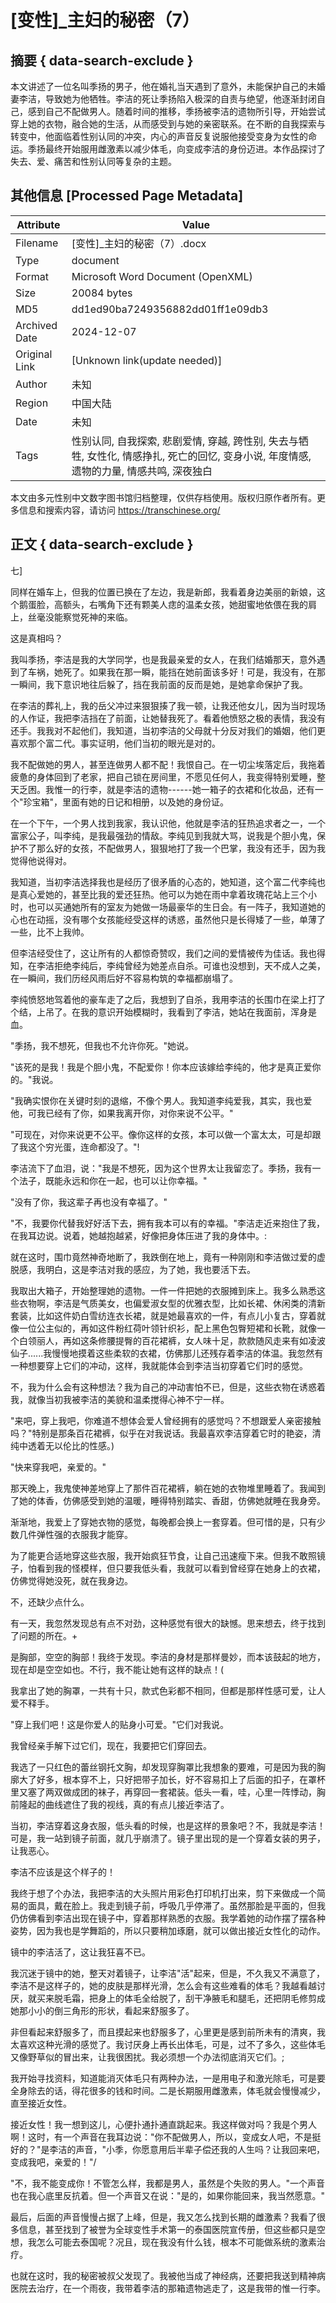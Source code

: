 # [变性]_主妇的秘密（7）



## 摘要  { data-search-exclude }

<!-- tcd_abstract -->
本文讲述了一位名叫季扬的男子，他在婚礼当天遇到了意外，未能保护自己的未婚妻李洁，导致她为他牺牲。李洁的死让季扬陷入极深的自责与绝望，他逐渐封闭自己，感到自己不配做男人。随着时间的推移，季扬被李洁的遗物所引导，开始尝试穿上她的衣物，融合她的生活，从而感受到与她的亲密联系。在不断的自我探索与转变中，他面临着性别认同的冲突，内心的声音反复说服他接受变身为女性的命运。季扬最终开始服用雌激素以减少体毛，向变成李洁的身份迈进。本作品探讨了失去、爱、痛苦和性别认同等复杂的主题。

<!-- tcd_abstract_end -->

## 其他信息 [Processed Page Metadata]

| Attribute       | Value                                  |
|-----------------|----------------------------------------|
| Filename        | [变性]_主妇的秘密（7）.docx                             |
| Type            | document                                 |
| Format          | Microsoft Word Document (OpenXML)                               |
| Size            | 20084 bytes                           |
| MD5             | dd1ed90ba7249356882dd01ff1e09db3                                  |
| Archived Date   | 2024-12-07                             |
| Original Link   | [Unknown link(update needed)]                         |
| Author          | 未知                               |
| Region          | 中国大陆                               |
| Date            | 未知                                 |
| Tags            | 性别认同, 自我探索, 悲剧爱情, 穿越, 跨性别, 失去与牺牲, 女性化, 情感挣扎, 死亡的回忆, 变身小说, 年度情感, 遗物的力量, 情感共鸣, 深夜独白                                 |

本文由多元性别中文数字图书馆归档整理，仅供存档使用。版权归原作者所有。更多信息和搜索内容，请访问 <https://transchinese.org/>


## 正文 { data-search-exclude }

<!-- tcd_main_text -->
七]

同样在婚车上，但我的位置已换在了左边，我是新郎，我看着身边美丽的新娘，这个鹅蛋脸，高额头，右嘴角下还有颗美人痣的温柔女孩，她甜蜜地依偎在我的肩上，丝毫没能察觉死神的来临。

这是真相吗？

我叫季扬，李洁是我的大学同学，也是我最亲爱的女人，在我们结婚那天，意外遇到了车祸，她死了。如果我在那一瞬，能挡在她前面该多好！可是，我没有，在那一瞬间，我下意识地往后躲了，挡在我前面的反而是她，是她拿命保护了我。

在李洁的葬礼上，我的岳父冲过来狠狠揍了我一顿，让我还他女儿，因为当时现场的人作证，我把李洁挡在了前面，让她替我死了。看着他愤怒之极的表情，我没有还手。我我对不起他们，我知道，当初李洁的父母就十分反对我们的婚姻，他们更喜欢那个富二代。事实证明，他们当初的眼光是对的。

我不配做她的男人，甚至连做男人都不配！我恨自己。在一切尘埃落定后，我拖着疲惫的身体回到了老家，把自己锁在房间里，不愿见任何人，我变得特别爱睡，整天乏困。我惟一的行李，就是李洁的遗物------她一箱子的衣裙和化妆品，还有一个"珍宝箱"，里面有她的日记和相册，以及她的身份证。

在一个下午，一个男人找到我家，我认识他，他就是李洁的狂热追求者之一，一个富家公子，叫李纯，是我最强劲的情敌。李纯见到我就大骂，说我是个胆小鬼，保护不了那么好的女孩，不配做男人，狠狠地打了我一个巴掌，我没有还手，因为我觉得他说得对。

我知道，当初李洁选择我也是经历了很矛盾的心态的，她知道，这个富二代李纯也是真心爱她的，甚至比我的爱还狂热。他可以为她在雨中拿着玫瑰花站上三个小时，也可以买通她所有的室友为她做一场最豪华的生日会。有一阵子，我知道她的心也在动摇，没有哪个女孩能经受这样的诱惑，虽然他只是长得矮了一些，单薄了一些，比不上我帅。

但李洁经受住了，这让所有的人都惊奇赞叹，我们之间的爱情被传为佳话。我也得知，在李洁拒绝李纯后，李纯曾经为她差点自杀。可谁也没想到，天不成人之美，在一瞬间，我们历经风雨后好不容易构筑的幸福都崩塌了。

李纯愤怒地驾着他的豪车走了之后，我想到了自杀，我用李洁的长围巾在梁上打了个结，上吊了。在我的意识开始模糊时，我看到了李洁，她站在我面前，浑身是血。

"季扬，我不想死，但我也不允许你死。"她说。

"该死的是我！我是个胆小鬼，不配爱你！你本应该嫁给李纯的，他才是真正爱你的。"我说。

"我确实恨你在关键时刻的退缩，不像个男人。我知道李纯爱我，其实，我也爱他，可我已经有了你，如果我离开你，对你来说不公平。"

"可现在，对你来说更不公平。像你这样的女孩，本可以做一个富太太，可是却跟了我这个穷光蛋，连命都没了。"!

李洁流下了血泪，说："我是不想死，因为这个世界太让我留恋了。季扬，我有一个法子，既能永远和你在一起，也可以让你幸福。"

"没有了你，我这辈子再也没有幸福了。"

"不，我要你代替我好好活下去，拥有我本可以有的幸福。"李洁走近来抱住了我，在我耳边说。说着，她越抱越紧，好像把身体压进了我的身体中。:

就在这时，围巾竟然神奇地断了，我跌倒在地上，竟有一种刚刚和李洁做过爱的虚脱感，我明白，这是李洁对我的感应，为了她，我也要活下去。

我取出大箱子，开始整理她的遗物。一件一件把她的衣服摊到床上。我多么熟悉这些衣物啊，李洁是气质美女，也偏爱淑女型的优雅衣型，比如长裙、休闲类的清新套装，比如这件奶白雪纺连衣长裙，就是她最喜欢的一件，有点儿小复古，穿着就像一位公主似的，再如这件粉红荷叶领针织衫，配上黑色包臀短裙和长靴，就像一个白领丽人，再如这条修腰提臀的百花裙裤，女人味十足，款款随风走来有如凌波仙子......我慢慢地摸着这些柔软的衣裙，仿佛那儿还残存着李洁的体温。我忽然有一种想要穿上它们的冲动，这样，我就能体会到李洁当初穿着它们时的感觉。

不，我为什么会有这种想法？我为自己的冲动害怕不已，但是，这些衣物在诱惑着我，就像当初我被李洁的美貌和温柔搅得心神不宁一样。

"来吧，穿上我吧，你难道不想体会爱人曾经拥有的感觉吗？不想跟爱人亲密接触吗？"特别是那条百花裙裤，似乎在对我说话。我最喜欢李洁穿着它时的艳姿，清纯中透着无以伦比的性感。)

"快来穿我吧，亲爱的。"

那天晚上，我鬼使神差地穿上了那件百花裙裤，躺在她的衣物堆里睡着了。我闻到了她的体香，仿佛感受到她的温暖，睡得特别踏实、香甜，仿佛她就睡在我身旁。

渐渐地，我爱上了穿她衣物的感觉，每晚都会换上一套穿着。但可惜的是，只有少数几件弹性强的衣服我才能穿。

为了能更合适地穿这些衣服，我开始疯狂节食，让自己迅速瘦下来。但我不敢照镜子，怕看到我的怪模样，但只要我低头看，我就可以看到曾经穿在她身上的衣裙，仿佛觉得她没死，就在我身边。

不，还缺少点什么。

有一天，我忽然发现总有点不对劲，这种感觉有很大的缺憾。思来想去，终于找到了问题的所在。+

是胸部，空空的胸部！我终于发现。李洁的身材是那样曼妙，而本该鼓起的地方，现在却是空空如也。不行，我不能让她有这样的缺点！(

我拿出了她的胸罩，一共有十只，款式色彩都不相同，但都是那样性感可爱，让人爱不释手。

"穿上我们吧！这是你爱人的贴身小可爱。"它们对我说。

我曾经亲手解下过它们，现在，我要把它们穿回去。

我选了一只红色的蕾丝钢托文胸，却发现穿胸罩比我想象的要难，可是因为我的胸廓大了好多，根本穿不上，只好把带子加长，好不容易扣上了后面的扣子，在罩杯里又塞了两双做成团的袜子，再穿回一套裙装。低头一看，哇，心里一阵悸动，胸前隆起的曲线遮住了我的视线，真的有点儿接近李洁了。

当初，李洁穿着这身衣服，低头看的时候，也是这样的景象吧？不，我就是李洁！可是，我一站到镜子前面，就几乎崩溃了。镜子里出现的是一个穿着女装的男子，让我恶心。

李洁不应该是这个样子的！

我终于想了个办法，我把李洁的大头照片用彩色打印机打出来，剪下来做成一个简易的面具，戴在脸上。我走到镜子前，呼吸几乎停滞了。虽然那脸是平面的，但我仍仿佛看到李洁出现在镜子中，穿着那样熟悉的衣服。我学着她的动作摆了摆各种姿势，因为我也是学舞蹈的，所以只要稍加琢磨，就可以做出接近女性化的动作。

镜中的李洁活了，这让我狂喜不已。

我沉迷于镜中的她，整天对着镜子，让李洁"活"起来，但是，不久我又不满意了，李洁不是这样子的，她的皮肤是那样光滑，怎么会有这些难看的体毛？我越看越讨厌，就买来脱毛霜，把身上的体毛全给脱了，刮干净腋毛和腿毛，还把阴毛修剪成她那小小的倒三角形的形状，看起来舒服多了。

非但看起来舒服多了，而且摸起来也舒服多了，心里更是感到前所未有的清爽，我太喜欢这种光滑的感觉了。我讨厌身上再长出体毛，可是，过不了多久，这些体毛又像野草似的冒出来，让我很困扰。我必须想一个办法彻底消灭它们。;

我开始寻找资料，知道能消灭体毛只有两种办法，一是用电子和激光除毛，可是要全身除去的话，得花很多的钱和时间。二是长期服用雌激素，体毛就会慢慢减少，直至接近女性。

接近女性！我一想到这儿，心便扑通扑通直跳起来。我这样做对吗？我是个男人啊！这时，有一个声音在我耳边说："你不配做男人，所以，变成女人吧，不是挺好的？"是李洁的声音，"小季，你愿意用后半辈子偿还我的人生吗？让我回来吧，变成我吧，亲爱的！"/

"不，我不能变成你！不管怎么样，我都是男人，虽然是个失败的男人。"一个声音也在我心底里反抗着。但一个声音又在说："是的，如果你能回来，我当然愿意。"

最后，后面的声音慢慢占据了上峰，但是，我又怎么找到长期的雌激素？我看了很多信息，甚至找到了被誉为全球变性手术第一的泰国医院宣传册，但这些都只是空想，我怎么可能去泰国呢？况且，现在我没有什么钱，根本不可能做系统的激素治疗。

也就在这时，我的秘密被叔父发现了。我被他当成了神经病，还要把我送到精神病医院去治疗，在一个雨夜，我带着李洁的那箱遗物逃走了，这是我带的惟一行李。
<!-- tcd_main_text_end -->


